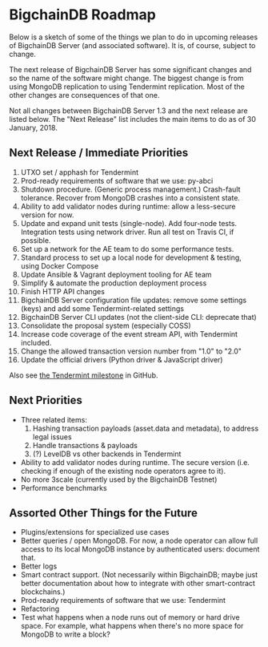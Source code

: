# BigchainDB Roadmap

Below is a sketch of some of the things we plan to do in upcoming releases of BigchainDB Server (and associated software). It is, of course, subject to change.

The next release of BigchainDB Server has some significant changes and so the name of the software might change. The biggest change is from using MongoDB replication to using Tendermint replication. Most of the other changes are consequences of that one.

Not all changes between BigchainDB Server 1.3 and the next release are listed below. The "Next Release" list includes the main items to do as of 30 January, 2018.

## Next Release / Immediate Priorities

1. UTXO set / apphash for Tendermint
1. Prod-ready requirements of software that we use: py-abci
1. Shutdown procedure. (Generic process management.) Crash-fault tolerance.
   Recover from MongoDB crashes into a consistent state.
1. Ability to add validator nodes during runtime: allow a less-secure version for now.
1. Update and expand unit tests (single-node). Add four-node tests. Integration tests using network driver.
   Run all test on Travis CI, if possible.
1. Set up a network for the AE team to do some performance tests.
1. Standard process to set up a local node for development & testing, using Docker Compose
1. Update Ansible & Vagrant deployment tooling for AE team
1. Simplify & automate the production deployment process
1. Finish HTTP API changes
1. BigchainDB Server configuration file updates: remove some settings (keys)
   and add some Tendermint-related settings
1. BigchainDB Server CLI updates (not the client-side CLI: deprecate that)
1. Consolidate the proposal system (especially COSS)
1. Increase code coverage of the event stream API, with Tendermint included.
1. Change the allowed transaction version number from "1.0" to "2.0"
1. Update the official drivers (Python driver & JavaScript driver)

Also see [the Tendermint milestone](https://github.com/bigchaindb/bigchaindb/milestone/16) in GitHub.

## Next Priorities

- Three related items:
  1. Hashing transaction payloads (asset.data and metadata), to address legal issues
  1. Handle transactions & payloads
  1. (?) LevelDB vs other backends in Tendermint
- Ability to add validator nodes during runtime. The secure version (i.e. checking if enough of the existing node operators agree to it).
- No more 3scale (currently used by the BigchainDB Testnet)
- Performance benchmarks

## Assorted Other Things for the Future

- Plugins/extensions for specialized use cases
- Better queries / open MongoDB. For now, a node operator can allow full access to its local MongoDB instance by authenticated users: document that.
- Better logs
- Smart contract support. (Not necessarily within BigchainDB; maybe just better documentation about how to integrate with other smart-contract blockchains.)
- Prod-ready requirements of software that we use: Tendermint
- Refactoring
- Test what happens when a node runs out of memory or hard drive space.
  For example, what happens when there's no more space for MongoDB to write a block?
